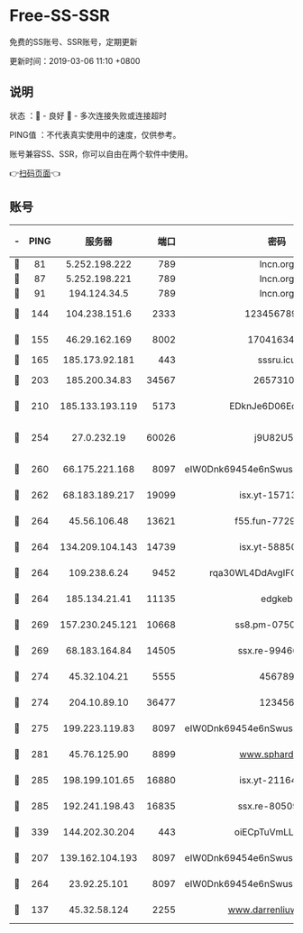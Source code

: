 # Free-SS-SSR

免费的SS账号、SSR账号，定期更新

更新时间：2019-03-06 11:10 +0800

## 说明

状态     ：🙂 - 良好 🙁 - 多次连接失败或连接超时

PING值   ：不代表真实使用中的速度，仅供参考。

账号兼容SS、SSR，你可以自由在两个软件中使用。

👉[扫码页面](https://liesauer.github.io/free-ss-ssr.github.io/)👈

## 账号

|-|PING|服务器|端口|密码|加密方式|区域|
|:----:|:----:|:-----:|-----:|:----:|:----:|:----:|
|🙂|81|5.252.198.222|789|lncn.org|rc4|JP|
|🙂|87|5.252.198.221|789|lncn.org|rc4|JP|
|🙂|91|194.124.34.5|789|lncn.org|rc4|JP|
|🙂|144|104.238.151.6|2333|12345678900|aes-256-cfb|JP|
|🙂|155|46.29.162.169|8002|1704163453|aes-256-cfb|RU|
|🙂|165|185.173.92.181|443|sssru.icu|rc4-md5|RU|
|🙂|203|185.200.34.83|34567|26573106|aes-256-cfb|US|
|🙂|210|185.133.193.119|5173|EDknJe6D06EoWDaw|aes-256-cfb|US|
|🙂|254|27.0.232.19|60026|j9U82U53|xchacha20-ietf-poly1305|HK|
|🙂|260|66.175.221.168|8097|eIW0Dnk69454e6nSwuspv9DmS201tQ0D|aes-256-cfb|US|
|🙂|262|68.183.189.217|19099|isx.yt-15713167|aes-256-cfb|SG|
|🙂|264|45.56.106.48|13621|f55.fun-77297239|aes-256-cfb|US|
|🙂|264|134.209.104.143|14739|isx.yt-58850709|aes-256-cfb|SG|
|🙂|264|109.238.6.24|9452|rqa30WL4DdAvgIFG6Fs3znzTa|aes-256-cfb|FR|
|🙂|264|185.134.21.41|11135|edgkeb|aes-256-cfb|GB|
|🙂|269|157.230.245.121|10668|ss8.pm-07507043|aes-256-cfb|SG|
|🙂|269|68.183.164.84|14505|ssx.re-99466005|aes-256-cfb|US|
|🙂|274|45.32.104.21|5555|456789|aes-256-cfb|SG|
|🙂|274|204.10.89.10|36477|123456|aes-256-cfb|US|
|🙂|275|199.223.119.83|8097|eIW0Dnk69454e6nSwuspv9DmS201tQ0D|aes-256-cfb|US|
|🙂|281|45.76.125.90|8899|www.sphard.com|aes-256-cfb|JP|
|🙂|285|198.199.101.65|16880|isx.yt-21164975|aes-256-cfb|US|
|🙂|285|192.241.198.43|16835|ssx.re-80509121|aes-256-cfb|US|
|🙂|339|144.202.30.204|443|oiECpTuVmLLxk4Ts|aes-256-cfb|US|
|🙂|207|139.162.104.193|8097|eIW0Dnk69454e6nSwuspv9DmS201tQ0D|aes-256-cfb|JP|
|🙂|264|23.92.25.101|8097|eIW0Dnk69454e6nSwuspv9DmS201tQ0D|aes-256-cfb|US|
|🙁|137|45.32.58.124|2255|www.darrenliuwei.com|aes-256-cfb|JP|
